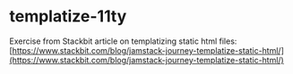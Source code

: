 # templatize-11ty
Exercise from Stackbit article on templatizing static html files: [https://www.stackbit.com/blog/jamstack-journey-templatize-static-html/](https://www.stackbit.com/blog/jamstack-journey-templatize-static-html/)
